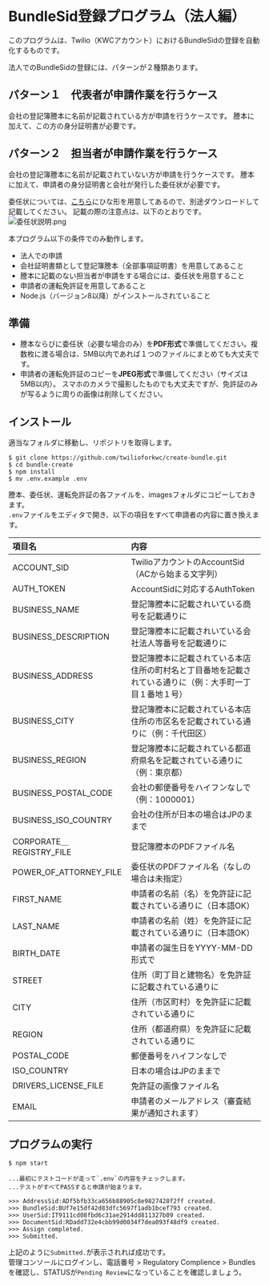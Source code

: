 # BundleSid登録プログラム（法人編）

このプログラムは、Twilio（KWCアカウント）におけるBundleSidの登録を自動化するものです。

法人でのBundleSidの登録には、パターンが２種類あります。

## パターン１　代表者が申請作業を行うケース

会社の登記簿謄本に名前が記載されている方が申請を行うケースです。
謄本に加えて、この方の身分証明書が必要です。

## パターン２　担当者が申請作業を行うケース

会社の登記簿謄本に名前が記載されていない方が申請を行うケースです。
謄本に加えて、申請者の身分証明書と会社が発行した委任状が必要です。

委任状については、[こちら](https://skillful-pancake-7200.twil.io/assets/PowerOfAttorneyTemplate.docx)にひな形を用意してあるので、別途ダウンロードして記載してください。
記載の際の注意点は、以下のとおりです。
![委任状説明.png](https://qiita-image-store.s3.ap-northeast-1.amazonaws.com/0/86046/7ae544d1-6dd7-8158-47b3-a753e3549b28.png)

本プログラム以下の条件でのみ動作します。

- 法人での申請
- 会社証明書類として登記簿謄本（全部事項証明書）を用意してあること
- 謄本に記載のない担当者が申請をする場合には、委任状を用意すること
- 申請者の運転免許証を用意してあること
- Node.js（バージョン8以降）がインストールされていること


## 準備

- 謄本ならびに委任状（必要な場合のみ）を**PDF形式**で準備してください。複数枚に渡る場合は、5MB以内であれば１つのファイルにまとめても大丈夫です。
- 申請者の運転免許証のコピーを**JPEG形式**で準備してください（サイズは5MB以内）。  スマホのカメラで撮影したものでも大丈夫ですが、免許証のみが写るように周りの画像は削除してください。

## インストール

適当なフォルダに移動し、リポジトリを取得します。

```
$ git clone https://github.com/twilioforkwc/create-bundle.git
$ cd bundle-create
$ npm install
$ mv .env.example .env
```

謄本、委任状、運転免許証の各ファイルを、imagesフォルダにコピーしておきます。  
`.env`ファイルをエディタで開き、以下の項目をすべて申請者の内容に置き換えます。

|項目名|内容|
|:--|:--|
|ACCOUNT_SID|TwilioアカウントのAccountSid（ACから始まる文字列）|
|AUTH_TOKEN|AccountSidに対応するAuthToken|
|BUSINESS_NAME|登記簿謄本に記載されいている商号を記載通りに|
|BUSINESS_DESCRIPTION|登記簿謄本に記載されいている会社法人等番号を記載通りに|
|BUSINESS_ADDRESS|登記簿謄本に記載されている本店住所の町村名と丁目番地を記載されている通りに（例：大手町一丁目１番地１号）|
|BUSINESS_CITY|登記簿謄本に記載されている本店住所の市区名を記載されている通りに（例：千代田区）|
|BUSINESS_REGION|登記簿謄本に記載されている都道府県名を記載されている通りに（例：東京都）|
|BUSINESS_POSTAL_CODE|会社の郵便番号をハイフンなしで（例：1000001）|
|BUSINESS_ISO_COUNTRY|会社の住所が日本の場合はJPのままで|
|CORPORATE＿REGISTRY_FILE|登記簿謄本のPDFファイル名|
|POWER_OF_ATTORNEY_FILE|委任状のPDFファイル名（なしの場合は未指定）|
|FIRST_NAME|申請者の名前（名）を免許証に記載されている通りに（日本語OK）|
|LAST_NAME|申請者の名前（姓）を免許証に記載されている通りに（日本語OK）|
|BIRTH_DATE|申請者の誕生日をYYYY-MM-DD形式で|
|STREET|住所（町丁目と建物名）を免許証に記載されている通りに|
|CITY|住所（市区町村）を免許証に記載されている通りに|
|REGION|住所（都道府県）を免許証に記載されている通りに|
|POSTAL_CODE|郵便番号をハイフンなしで|
|ISO_COUNTRY|日本の場合はJPのままで|
|DRIVERS_LICENSE_FILE|免許証の画像ファイル名|
|EMAIL|申請者のメールアドレス（審査結果が通知されます）|

## プログラムの実行

```
$ npm start

...最初にテストコードが走って`.env`の内容をチェックします。
...テストがすべてPASSすると申請が始まります。

>>> AddressSid:ADf5bfb33ca656b88905c8e9827428f2ff created.
>>> BundleSid:BUf7e15df42d83dfc5697f1adb1bcef793 created.
>>> UserSid:IT9111cd08fbd6c31ae2914dd811327b09 created.
>>> DocumentSid:RDadd732e4cbb99d0034f7dea093f48df9 created.
>>> Assign completed.
>>> Submitted.
```

上記のように`Submitted.`が表示されれば成功です。  
管理コンソールにログインし、電話番号 > Regulatory Complience > Bundlesを確認し、STATUSが`Pending Review`になっていることを確認しましょう。

